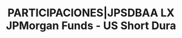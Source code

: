---
layout: asset
title: PARTICIPACIONES|JPSDBAA LX JPMorgan Funds - US Short Dura
isin: LU0562247857
---